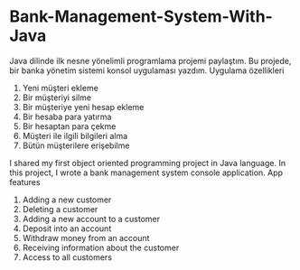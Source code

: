 # Bank-Management-System-With-Java

Java dilinde ilk nesne yönelimli programlama projemi paylaştım. Bu projede, bir banka yönetim sistemi konsol uygulaması yazdım.
Uygulama özellikleri
1) Yeni müşteri ekleme
2) Bir müşteriyi silme
3) Bir müşteriye yeni hesap ekleme
4) Bir hesaba para yatırma
5) Bir hesaptan para çekme
6) Müşteri ile ilgili bilgileri alma
7) Bütün müşterilere erişebilme


I shared my first object oriented programming project in Java language. In this project, I wrote a bank management system console application.
App features
1) Adding a new customer
2) Deleting a customer
3) Adding a new account to a customer
4) Deposit into an account
5) Withdraw money from an account
6) Receiving information about the customer
7) Access to all customers
